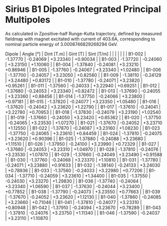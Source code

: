 Sirius B1 Dipoles Integrated Principal Multipoles
=================================================

As calculated in Zpositive-half Runge-Kutta trajectory,
defined by measured fieldmap with magnet excitated with current of 403.6A,
corresponding to nominal particle energy of 3.0008746829268294 GeV.

  Dipole   |  Angle [°]   |  Dint [T.m]  |   Gint [T]   |  Sint [T/m]  |
           |              |              |              |              |
|  B1-002  |   -1.37770   |   -0.24069   |   +3.23340   |   +0.90034   |
|  B1-003  |   -1.37720   |   -0.24060   |   +3.23150   |   +1.10060   |
|  B1-004  |   -1.37840   |   -0.24081   |   +3.23210   |   +0.86946   |
|  B1-005  |   -1.37760   |   -0.24067   |   +3.23340   |   +1.02480   |
|  B1-006  |   -1.37700   |   -0.24057   |   +3.23050   |   +0.82560   |
|  B1-009  |   -1.38110   |   -0.24129   |   +3.24480   |   +0.83172   |
|  B1-010  |   -1.37780   |   -0.24071   |   +3.23820   |   +0.95261   |
|  B1-011  |   -1.37560   |   -0.24033   |   +3.22940   |   +0.69251   |
|  B1-012  |   -1.37680   |   -0.24053   |   +3.23340   |   +0.82472   |
|  B1-013  |   -1.37690   |   -0.24055   |   +3.23360   |   +0.88456   |
|  B1-014  |   -1.37750   |   -0.24066   |   +3.23800   |   +0.97181   |
|  B1-015  |   -1.37820   |   -0.24077   |   +3.23350   |   +1.05480   |
|  B1-016  |   -1.37620   |   -0.24042   |   +3.23620   |   +1.22790   |
|  B1-017  |   -1.37610   |   -0.24041   |   +3.22780   |   +0.70953   |
|  B1-018  |   -1.37830   |   -0.24079   |   +3.23190   |   +1.02540   |
|  B1-019  |   -1.37660   |   -0.24050   |   +3.23420   |   +0.65362   |
|  B1-020  |   -1.37750   |   -0.24065   |   +3.23530   |   +1.07270   |
|  B1-021  |   -1.37670   |   -0.24052   |   +3.23710   |   +1.12550   |
|  B1-022  |   -1.37870   |   -0.24087   |   +3.23160   |   +1.08230   |
|  B1-023  |   -1.37750   |   -0.24065   |   +3.23610   |   +0.84459   |
|  B1-024  |   -1.37810   |   -0.24075   |   +3.23620   |   +0.90396   |
|  B1-025  |   -1.37880   |   -0.24088   |   +3.23680   |   +1.11510   |
|  B1-026  |   -1.37950   |   -0.24100   |   +3.23990   |   +0.72329   |
|  B1-027  |   -1.37680   |   -0.24053   |   +3.23310   |   +1.04970   |
|  B1-028  |   -1.37810   |   -0.24076   |   +3.23530   |   +1.07870   |
|  B1-029  |   -1.37660   |   -0.24049   |   +3.23490   |   +0.91588   |
|  B1-030  |   -1.37760   |   -0.24068   |   +3.23370   |   +1.10810   |
|  B1-031  |   -1.37780   |   -0.24071   |   +3.23880   |   +0.91633   |
|  B1-032  |   -1.38140   |   -0.24133   |   +3.24030   |   +0.78936   |
|  B1-033  |   -1.37560   |   -0.24033   |   +3.22980   |   +0.77206   |
|  B1-034  |   -1.37710   |   -0.24059   |   +3.23610   |   +1.34400   |
|  B1-035  |   -1.37550   |   -0.24030   |   +3.23270   |   +1.29830   |
|  B1-036  |   -1.37740   |   -0.24064   |   +3.23340   |   +1.06590   |
|  B1-037  |   -1.37630   |   -0.24044   |   +3.23400   |   +0.77852   |
|  B1-038  |   -1.37790   |   -0.24073   |   +3.23550   |   +0.77663   |
|  B1-039  |   -1.37670   |   -0.24052   |   +3.23620   |   +1.12130   |
|  B1-040  |   -1.37860   |   -0.24085   |   +3.23660   |   +0.71046   |
|  B1-041  |   -1.37810   |   -0.24077   |   +3.23310   |   +0.80948   |
|  B1-042  |   -1.37910   |   -0.24094   |   +3.23670   |   +0.78289   |
|  B1-043  |   -1.37810   |   -0.24076   |   +3.23750   |   +1.11340   |
|  B1-046  |   -1.37590   |   -0.24037   |   +3.23110   |   +1.10870   |
